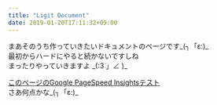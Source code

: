 ```yaml
---
title: "Ligit Document"
date: 2019-01-20T17:11:32+09:00
---
```


まあそのうち作っていきたいドキュメントのページです\_(┐「ε:)\_  
最初からハードにやると続かないですしね  
まったりやっていきますよ \_(:3 」∠ )\_ 

  
[このページのGoogle PageSpeed Insightsテスト](https://developers.google.com/speed/pagespeed/insights/?url=https%3A%2F%2Fxcd0.github.io%2Fdocs%2F)  
さあ何点かな\_(┐「ε:)\_